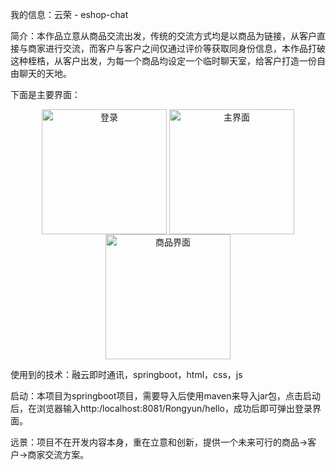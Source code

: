 我的信息：云荣 - eshop-chat

简介：本作品立意从商品交流出发，传统的交流方式均是以商品为链接，从客户直接与商家进行交流，而客户与客户之间仅通过评价等获取同身份信息，本作品打破这种桎梏，从客户出发，为每一个商品均设定一个临时聊天室，给客户打造一份自由聊天的天地。

下面是主要界面：

<div  align="center">    
  <img src="img/rglogin" height = "200" alt="登录" align=center />
  <img src="img/rgmain" height = "200" alt="主界面" align=center />
  <img src="img/rggoods" height = "200" alt="商品界面" align=center />
</div>

使用到的技术：融云即时通讯，springboot，html，css，js

启动：本项目为springboot项目，需要导入后使用maven来导入jar包，点击启动后，在浏览器输入http:/localhost:8081/Rongyun/hello，成功后即可弹出登录界面。

远景：项目不在开发内容本身，重在立意和创新，提供一个未来可行的商品->客户->商家交流方案。
